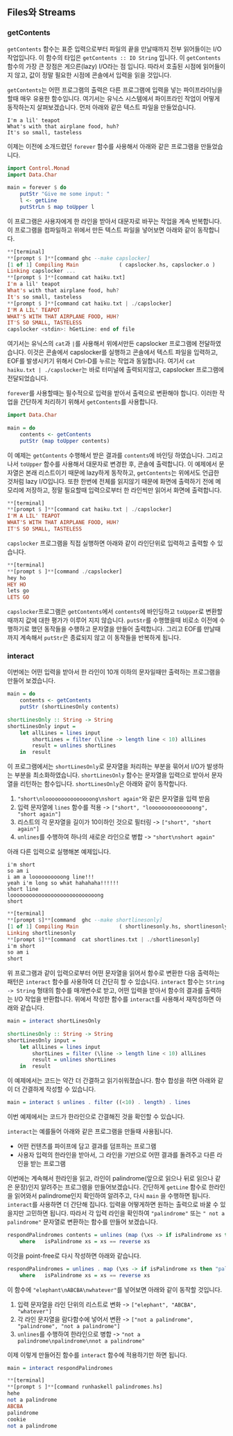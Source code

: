 
## Files와 Streams

### getContents

`getContents` 함수는 표준 입력으로부터 파일의 끝을 만날때까지 전부 읽어들이는 I/O 작업입니다. 이 함수의 타입은 `getContents :: IO String` 입니다. 이 `getContents` 함수의 가장 큰 장점은 게으른(lazy) I/O라는 점 입니다. 따라서 호출된 시점에 읽어들이지 않고, 값이 정말 필요한 시점에 콘솔에서 입력을 읽을 것입니다.

`getContents`는 어떤 프로그램의 출력은 다른 프로그램에 입력을 넣는 파이프라이닝을 할때 매우 유용한 함수입니다. 여기서는 유닉스 시스템에서 파이프라인 작업이 어떻게 동작하는지 살펴보겠습니다. 먼저 아래와 같은 텍스트 파일을 만들었습니다. 

```
I'm a lil' teapot  
What's with that airplane food, huh?  
It's so small, tasteless
```

이제는 이전에 소개드렸던 `forever` 함수를 사용해서 아래와 같은 프로그램을 만들었습니다. 

```haskell
import Control.Monad  
import Data.Char  
  
main = forever $ do  
    putStr "Give me some input: "  
    l <- getLine  
    putStrLn $ map toUpper l
```

이 프로그램은 사용자에게 한 라인을 받아서 대문자로 바꾸는 작업을 계속 반복합니다. 이 프로그램을 컴파일하고 위에서 만든 텍스트 파일을 넣어보면 아래와 같이 동작합니다.

```haskell
**[terminal]
**[prompt $ ]**[command ghc --make capslocker]
[1 of 1] Compiling Main             ( capslocker.hs, capslocker.o )
Linking capslocker ...
**[prompt $ ]**[command cat haiku.txt]
I'm a lil' teapot  
What's with that airplane food, huh?  
It's so small, tasteless
**[prompt $ ]**[command cat haiku.txt | ./capslocker]
I'M A LIL' TEAPOT  
WHAT'S WITH THAT AIRPLANE FOOD, HUH?  
IT'S SO SMALL, TASTELESS
capslocker <stdin>: hGetLine: end of file
```

여기서는 유닉스의 `cat`과 `|`를 사용해서 위에서만든 capslocker 프로그램에 전달하였습니다. 이것은 콘솔에서 capslocker를 실행하고 콘솔에서 텍스트 파일을 입력하고, EOF를 발생시키기 위해서 Ctrl-D를 누르는 작업과 동일합니다. 여기서 `cat haiku.txt | ./capslocker`는 바로 터미널에 출력되지않고, capslocker 프로그램에 전달되었습니다. 

`forever`를 사용할때는 필수적으로 입력을 받아서 출력으로 변환해야 합니다. 이러한 작업을 간단하게 처리하기 위해서 `getContents`를 사용합니다. 

```haskell
import Data.Char  
  
main = do  
    contents <- getContents  
    putStr (map toUpper contents)
```

이 예제는 `getContents` 수행해서 받은 결과를 `contents`에 바인딩 하였습니다. 그리고 나서 `toUpper` 함수를 사용해서 대문자로 변경한 후, 콘솔에 출력합니다. 이 예제에서 문자열은 본래 리스트이기 때문에 lazy하게 동작하고, `getContents`는 위에서도 언급한 것처럼 lazy I/O입니다. 또한 한번에 전체를 읽지않기 때문에 화면에 출력하기 전에 메모리에 저장하고, 정말 필요할때 입력으로부터 한 라인씩만 읽어서 화면에 출력합니다. 

```haskell
**[terminal]
**[prompt $ ]**[command cat haiku.txt | ./capslocker]
I'M A LIL' TEAPOT  
WHAT'S WITH THAT AIRPLANE FOOD, HUH?  
IT'S SO SMALL, TASTELESS  
```

`capslocker` 프로그램을 직접 실행하면 아래와 같이 라인단위로 입력하고 출력할 수 있습니다. 

```haskell
**[terminal]
**[prompt $ ]**[command ./capslocker]
hey ho  
HEY HO  
lets go  
LETS GO  
```

`capslocker`프로그램은 `getContents`에서 `contents`에 바인딩하고 `toUpper`로 변환할때까지 값에 대한 평가가 이루어 지지 않습니다. `putStr`를 수행했을때 비로소 이전에 수행하기로 했던 동작들을 수행하고 문자열을 만들어 출력합니다. 그리고 EOF를 만날때까지 계속해서 `putStr`은 종료되지 않고 이 동작들을 반복하게 됩니다. 

### interact

이번에는 어떤 입력을 받아서 한 라인이 10개 이하의 문자일때만 출력하는 프로그램을 만들어 보겠습니다. 

```haskell
main = do  
    contents <- getContents  
    putStr (shortLinesOnly contents)  
  
shortLinesOnly :: String -> String  
shortLinesOnly input =   
    let allLines = lines input  
        shortLines = filter (\line -> length line < 10) allLines  
        result = unlines shortLines  
    in  result
```

이 프로그램에서는 `shortLinesOnly`로 문자열을 처리하는 부분을 묶어서 I/O가 발생하는 부분을 최소화하였습니다. `shortLinesOnly` 함수는 문자열을 입력으로 받아서 문자열을 리턴하는 함수입니다. `shortLinesOnly`은 아래와 같이 동작합니다. 

1. `"short\nlooooooooooooooong\nshort again"`와 같은 문자열을 입력 받음
2. 입력 문자열에 `lines` 함수를 적용 -> `["short", "looooooooooooooong", "short again"]`
3. 리스트의 각 문자열을 길이가 10이하인 것으로 필터링 -> `["short", "short again"]`
4. `unlines`를 수행하여 하나의 새로운 라인으로 병합 -> `"short\nshort again"`

아래 다른 입력으로 실행해본 예제입니다. 

```
i'm short  
so am i  
i am a loooooooooong line!!!  
yeah i'm long so what hahahaha!!!!!!  
short line  
loooooooooooooooooooooooooooong  
short  
```

```haskell
**[terminal]
**[prompt $]**[command  ghc --make shortlinesonly]
[1 of 1] Compiling Main             ( shortlinesonly.hs, shortlinesonly.o )  
Linking shortlinesonly 
**[prompt $]**[command  cat shortlines.txt | ./shortlinesonly]
i'm short  
so am i  
short
```

위 프로그램과 같이 입력으로부터 어떤 문자열을 읽어서 함수로 변환한 다음 출력하는 패턴은 `interact` 함수를 사용하여 더 간단히 할 수 있습니다. `interact` 함수는 `String -> String` 형태의 함수를 매개변수로 받고, 어떤 입력을 받아서 함수의 결과를 출력하는 I/O 작업을 반환합니다. 위에서 작성한 함수를 `interact`를 사용해서 재작성하면 아래와 같습니다. 

```haskell
main = interact shortLinesOnly  
  
shortLinesOnly :: String -> String  
shortLinesOnly input =   
    let allLines = lines input  
        shortLines = filter (\line -> length line < 10) allLines  
        result = unlines shortLines  
    in  result
```

이 예제에서는 코드는 약간 더 간결하고 읽기쉬워졌습니다. 함수 합성을 하면 아래와 같이 더 간결하게 작성할 수 있습니다. 

```haskell
main = interact $ unlines . filter ((<10) . length) . lines
```

이번 예제에서는 코드가 한라인으로 간결해진 것을 확인할 수 있습니다. 

`interact`는 예를들어 아래와 같은 프로그램을 만들때 사용됩니다. 

- 어떤 컨텐츠를 파이프에 담고 결과를 덤프하는 프로그램
- 사용자 입력의 한라인을 받아서, 그 라인을 기반으로 어떤 결과를 돌려주고 다른 라인을 받는 프로그램

이번에는 계속해서 한라인을 읽고, 라인이 palindrome(앞으로 읽으나 뒤로 읽으나 같은 문장)인지 알려주는 프로그램을 만들어보겠습니다. 간단하게 `getLine` 함수로 한라인을 읽어와서 palindrome인지 확인하여 알려주고, 다시 `main`
을 수행하면 됩니다. `interact`를 사용하면 더 간단해 집니다. 입력을 어떻게하면 원하는 출력으로 바꿀 수 있을지만 고민하면 됩니다. 따라서 각 입력 라인을 확인하여 `"palindrome"` 또는 `" not a palindrome"` 문자열로 변환하는 함수를 만들어 보겠습니다. 


```haskell
respondPalindromes contents = unlines (map (\xs -> if isPalindrome xs then "palindrome" else "not a palindrome") (lines contents))  
    where   isPalindrome xs = xs == reverse xs
```

이것을 point-free로 다시 작성하면 아래와 같습니다. 

```haskell
respondPalindromes = unlines . map (\xs -> if isPalindrome xs then "palindrome" else "not a palindrome") . lines  
    where   isPalindrome xs = xs == reverse xs
```

이 함수에 `"elephant\nABCBA\nwhatever"`를 넣어보면 아래와 같이 동작할 것입니다. 

1. 입력 문자열을 라인 단위의 리스트로 변화 -> `["elephant", "ABCBA", "whatever"]`
2. 각 라인 문자열을 람다함수에 넣어서 변환 -> `["not a palindrome", "palindrome", "not a palindrome"]`
3. `unlines`를 수행하여 한라인으로 병합 -> `"not a palindrome\npalindrome\nnot a palindrome"`

이제 이렇게 만들어진 함수를 `interact` 함수에 적용하기만 하면 됩니다. 

```haskell
main = interact respondPalindromes
```

```haskell
**[terminal]
**[prompt $ ]**[command runhaskell palindromes.hs]
hehe  
not a palindrome  
ABCBA  
palindrome  
cookie  
not a palindrome
```




























 






































